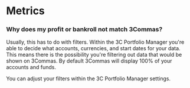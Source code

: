 # Metrics

### Why does my profit or bankroll not match 3Commas?

Usually, this has to do with filters. Within the 3C Portfolio Manager you're able to decide what accounts, currencies, and start dates for your data. This means there is the possibility you're filtering out data that would be shown on 3Commas. By default 3Commas will display 100% of your accounts and funds.

You can adjust your filters within the 3C Portfolio Manager settings.

